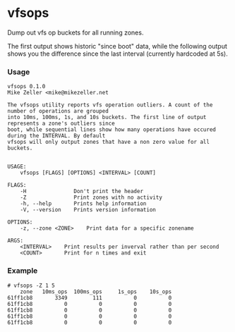 # vfsops

Dump out vfs op buckets for all running zones.

The first output shows historic "since boot" data, while the following output
shows you the difference since the last interval (currently hardcoded at 5s).

### Usage

```
vfsops 0.1.0
Mike Zeller <mike@mikezeller.net

The vfsops utility reports vfs operation outliers. A count of the number of operations are grouped
into 10ms, 100ms, 1s, and 10s buckets. The first line of output represents a zone's outliers since
boot, while sequential lines show how many operations have occured during the INTERVAL. By default
vfsops will only output zones that have a non zero value for all buckets.


USAGE:
    vfsops [FLAGS] [OPTIONS] <INTERVAL> [COUNT]

FLAGS:
    -H               Don't print the header
    -Z               Print zones with no activity
    -h, --help       Prints help information
    -V, --version    Prints version information

OPTIONS:
    -z, --zone <ZONE>    Print data for a specific zonename

ARGS:
    <INTERVAL>    Print results per inverval rather than per second
    <COUNT>       Print for n times and exit
```

### Example

```
# vfsops -Z 1 5
    zone   10ms_ops  100ms_ops     1s_ops    10s_ops
61ff1cb8       3349        111          0          0
61ff1cb8          0          0          0          0
61ff1cb8          0          0          0          0
61ff1cb8          0          0          0          0
61ff1cb8          0          0          0          0
```
